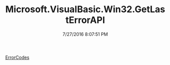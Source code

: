 ﻿---
title: Microsoft.VisualBasic.Win32.GetLastErrorAPI
date: 7/27/2016 8:07:51 PM
---

[ErrorCodes](T-Microsoft.VisualBasic.Win32.GetLastErrorAPI.ErrorCodes.html)
